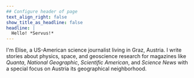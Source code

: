 ```yaml
---
## Configure header of page
text_align_right: false
show_title_as_headline: false
headline: |
  Hello! *Servus!*
---
```

<!-- this is a subheadline -->
I'm Elise, a US-American science journalist living in Graz, Austria. I write stories about physics, space, and geoscience research for magazines like *Quanta*, *National Geographic*, *Scientific American*, and *Science News* with a special focus on Austria its geographical neighborhood.

